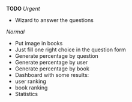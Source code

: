 **TODO**
*Urgent*
- Wizard to answer the questions

*Normal*
- Put image in books
- Just fill one right choice in the question form
- Generate percentage by question
- Generate percentage by user
- Generate percentage by book
- Dashboard with some results:
 - user ranking
 - book ranking
- Statistics
